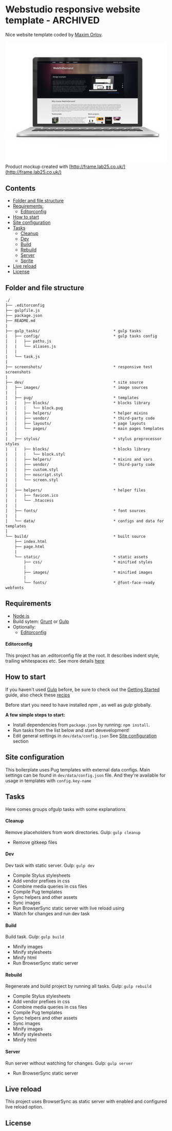 # Webstudio responsive website template - ARCHIVED

Nice website template coded by [Maxim Orlov](https://github.com/orlovmax).


![Mockup demo](screenshots/pic.jpg)
Product mockup created with [http://frame.lab25.co.uk/](http://frame.lab25.co.uk/)

## Contents

- [Folder and file structure](#folder-and-file-structure)
- [Requirements:](#requirements)
    - [Editorconfig](#editorconfig)
- [How to start](#how-to-start)
- [Site configuration](#site-configuration)
- [Tasks](#tasks)
    - [Cleanup](#cleanup)
    - [Dev](#dev)
    - [Build](#build)
    - [Rebuild](#rebuild)
    - [Server](#server)
    - [Sprite](#sprite)
- [Live reload](#live-reload)
- [License](#license)

## Folder and file structure
```
./
├── .editorconfig
├── gulpfile.js
├── package.json
├── README.md
|
├── gulp_tasks/                                * gulp tasks
|   ├── config/                                * gulp tasks config
│   |   ├── paths.js
│   |   └── aliases.js
│   |
|   └── task.js
|
├── screenshots/                               * responsive test screenshots
|
├── dev/                                       * site source
│   ├── images/                                * image sources
|   │
│   ├── pug/                                   * templates
|   |   ├── blocks/                            * blocks library
|   │   |   └── block.pug
|   │   ├── helpers/                           * helper mixins
|   │   ├── vendor/                            * third-party code
|   │   ├── layouts/                           * page layouts
|   │   └── pages/                             * main pages templates
|   │
|   ├── stylus/                                * stylus preprocessor styles
|   |   ├── blocks/                            * blocks library
|   │   |   └── block.styl
|   │   ├── helpers/                           * mixins and vars
|   │   ├── vendor/                            * third-party code
|   │   ├── custom.styl
|   │   ├── noscript.styl
|   │   └── screen.styl
|   │
│   ├── helpers/                               * helper files
|   |   ├── favicon.ico
|   |   └── .htaccess
|   │
│   ├── fonts/                                 * font sources
|   │
│   └── data/                                  * configs and data for templates
│
└── build/                                     * built source
    ├── index.html
    ├── page.html
    |
    └── static/                                * static assets
        ├── css/                               * minified styles
        |
        ├── images/                            * minified images
        |
        └── fonts/                             * @font-face-ready webfonts

```

## Requirements

- [Node.js](http://nodejs.org/)
- Build sytem: [Grunt](http://gruntjs.com/) or [Gulp](http://gulpjs.com/)
- Optionally:
  * [Editorconfig](http://editorconfig.org/)

#### Editorconfig

This project has an .editorconfig file at the root. It describes indent style, trailing whitespaces etc. See more details [here](http://editorconfig.org/)

## How to start

If you haven't used [Gulp](http://gulpjs.com/) before, be sure to check out the [Getting Started]([https://github.com/gulpjs/gulp/blob/master/docs/README.md](https://gulpjs.com/docs/en/getting-started/quick-start)) guide, also check these [recips](https://github.com/gulpjs/gulp/tree/master/docs/recipes#recipes)

Before start you need to have installed _npm_ , as well as _gulp_ globally.

**A few simple steps to start:**
* Install dependencies from `package.json` by running: `npm install`.
* Run tasks from the list below and start devevelopment!
* Edit general settings in `dev/data/config.json` See [Site configuration](#site-configuration) section

## Site configuration

This boilerplate uses Pug templates with external data configs.
Main settings can be found in `dev/data/config.json` file. And they're available for usage in templates with `config.key-name`

## Tasks

Here comes groups ofgulp tasks with some explanations

#### Cleanup

Remove placeholders from work directories.
Gulp: `gulp cleanup`

* Remove gitkeep files

#### Dev

Dev task with static server.
Gulp: `gulp dev`

* Compile Stylus stylesheets
* Add vendor prefixes in css
* Combine media queries in css files
* Compile Pug templates
* Sync helpers and other assets
* Sync images
* Run BrowserSync static server with live reload using
* Watch for changes and run dev task


#### Build

Build task.
Gulp: `gulp build`

* Minify images
* Minify stylesheets
* Minify html
* Run BrowserSync static server


#### Rebuild

Regenerate and build project by running all tasks.
Gulp: `gulp rebuild`

* Compile Stylus stylesheets
* Add vendor prefixes in css
* Combine media queries in css files
* Compile Pug templates
* Sync helpers and other assets
* Sync images
* Minify images
* Minify stylesheets
* Minify html


#### Server

Run server without watching for changes.
Gulp: `gulp server`

* Run BrowserSync static server


## Live reload

This project uses BrowserSync as static server with enabled and configured live reload option.

## License

